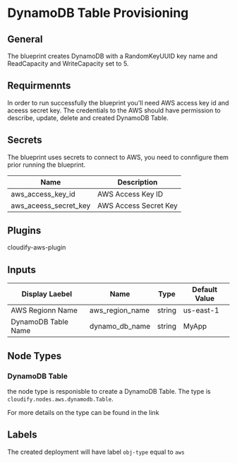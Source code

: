 # DynamoDB Table Provisioning

## General

The blueprint creates DynamoDB with a RandomKeyUUID key name and ReadCapacity and WriteCapacity set to 5.

## Requirmennts

In order to run successfully the blueprint you'll need AWS access key id and aceess secret key. The credentials to the AWS should have permission to describe, update, delete and created DynamoDB Table.

## Secrets

The blueprint uses secrets to connect to AWS, you need to connfigure them prior running the blueprint.

| Name                  | Description           |
| --------------------- | --------------------- |
| aws_access_key_id     | AWS Access Key ID     |
| aws_aceess_secret_key | AWS Access Secret Key |


## Plugins

cloudify-aws-plugin

## Inputs

| Display Laebel      | Name            | Type   | Default Value |
| ------------------- | --------------- | ------ | ------------- |
| AWS Regionn Name    | aws_region_name | string | us-east-1     |
| DynamoDB Table Name | dynamo_db_name  | string | MyApp         |


## Node Types

### DynamoDB Table
the node type is responisble to create a DynamoDB Table.
The type is `cloudify.nodes.aws.dynamodb.Table`. 

For more details on the type can be found in the link

## Labels

The created deployment will have label `obj-type` equal to `aws`